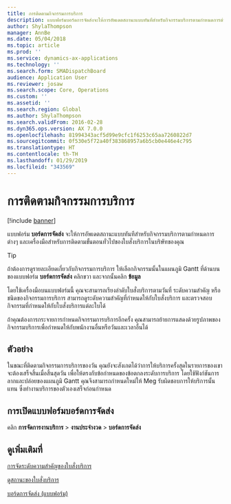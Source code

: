 ```yaml
---
title: การติดตามกิจกรรมการบริการ
description: แบบฟอร์มบอร์ดการจัดส่งจะให้การอัพเดตสถานะแบบทันทีสำหรับกิจกรรมบริการตามกำหนดการต่างๆ และเครื่องมือสำหรับการติดตามขั้นตอนทั่วไปของใบสั่งบริการในบริษัทของคุณ
author: ShylaThompson
manager: AnnBe
ms.date: 05/04/2018
ms.topic: article
ms.prod: ''
ms.service: dynamics-ax-applications
ms.technology: ''
ms.search.form: SMADispatchBoard
audience: Application User
ms.reviewer: josaw
ms.search.scope: Core, Operations
ms.custom: ''
ms.assetid: ''
ms.search.region: Global
ms.author: ShylaThompson
ms.search.validFrom: 2016-02-28
ms.dyn365.ops.version: AX 7.0.0
ms.openlocfilehash: 81994343acf5d99e9cfc1f6253c65aa7260822d7
ms.sourcegitcommit: 0f530e5f72a40f383868957a6b5cb0e446e4c795
ms.translationtype: HT
ms.contentlocale: th-TH
ms.lasthandoff: 01/29/2019
ms.locfileid: "343569"
---
```

# <a name="monitor-service-activities"></a>การติดตามกิจกรรมการบริการ 

[!include [banner](../includes/banner.md)]


แบบฟอร์ม **บอร์ดการจัดส่ง** จะให้การอัพเดตสถานะแบบทันทีสำหรับกิจกรรมบริการตามกำหนดการต่างๆ และเครื่องมือสำหรับการติดตามขั้นตอนทั่วไปของใบสั่งบริการในบริษัทของคุณ


> [!TIP]
> <P>ถ้าต้องการดูรายละเอียดเกี่ยวกับกิจกรรมการบริการ ให้เลือกกิจกรรมนั้นในแผนภูมิ Gantt ที่ด้านบนของแบบฟอร์ม <STRONG>บอร์ดการจัดส่ง</STRONG> คลิกขวา และจากนั้นคลิก <STRONG>ข้อมูล</STRONG></P>


โดยใช้เครื่องมือบนแบบฟอร์มนี้ คุณจะสามารถเรียงลำดับใบสั่งบริการตามวันที่ ระดับความสำคัญ หรือชนิดของกิจกรรมการบริการ สามารถดูระดับความสำคัญที่กำหนดให้กับใบสั่งบริการ และตรวจสอบกิจกรรมที่กำหนดให้กับใบสั่งบริการแต่ละใบได้

ถ้าคุณต้องการกระจายการกำหนดกิจกรรมการบริการอีกครั้ง คุณสามารถย้ายการแสดงด้วยรูปภาพของกิจกรรมบริการเพื่อกำหนดให้กับพนักงานอื่นหรือวันและเวลาอื่นได้

## <a name="example"></a>ตัวอย่าง

ในขณะที่ติดตามกิจกรรมการบริการของวัน  คุณยังจะสังเกตได้ว่าการให้บริการครั้งสุดในรายการของเขาจะต้องเสร็จสิ้นเมื่อสิ้นสุดวัน เพื่อให้ตรงกับข้อกำหนดของข้อตกลงระดับการบริการ  โดยใช้ฟังก์ชันการลากและปล่อยของแผนภูมิ Gantt คุณจึงสามารถกำหนดใหม่ให้ Meg รับผิดชอบการให้บริการนั้นแทน ซึ่งทำงานบริการของตัวเองเสร็จก่อนกำหนด

## <a name="open-the-dispatch-board-form"></a>การเปิดแบบฟอร์มบอร์ดการจัดส่ง

คลิก **การจัดการงานบริการ** \> **งานประจำงวด** \> **บอร์ดการจัดส่ง**

## <a name="see-also"></a>ดูเพิ่มเติมที่

[การจัดระดับความสำคัญของใบสั่งบริการ](prioritize-service-orders.md)

[ดูสถานะของใบสั่งบริการ](view-the-status-of-service-orders.md)

[บอร์ดการจัดส่ง (แบบฟอร์ม)](https://technet.microsoft.com/en-us/library/hh242789\(v=ax.60\))

  


